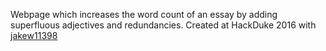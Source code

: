 Webpage which increases the word count of an essay by adding superfluous adjectives and redundancies. Created at HackDuke 2016 with [jakew11398](https://github.com/jakew11398)